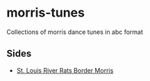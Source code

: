# morris-tunes
Collections of morris dance tunes in abc format

## Sides 

- [St. Louis River Rats Border Morris](sides/st_louis_river_rats_border_morris.abc)

